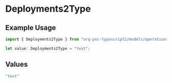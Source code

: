 # Deployments2Type

## Example Usage

```typescript
import { Deployments2Type } from "orq-poc-typescript2/models/operations";

let value: Deployments2Type = "text";
```

## Values

```typescript
"text"
```